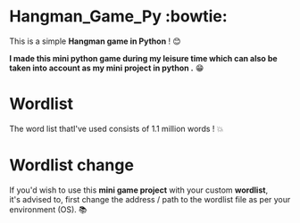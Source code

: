 # Hangman_Game_Py :bowtie:
This is a simple **Hangman game in Python** ! :blush: 

**I made this mini python game during my leisure time which can also be taken into account as my mini project in python .** :grin: 

# Wordlist
The word list thatI've used consists of 1.1 million words ! :boom:

# Wordlist change
If you'd wish to use this **mini game project** with your custom **wordlist**,<br> it's advised to, first change the address / path to the wordlist file as per your environment (OS).  :books:
